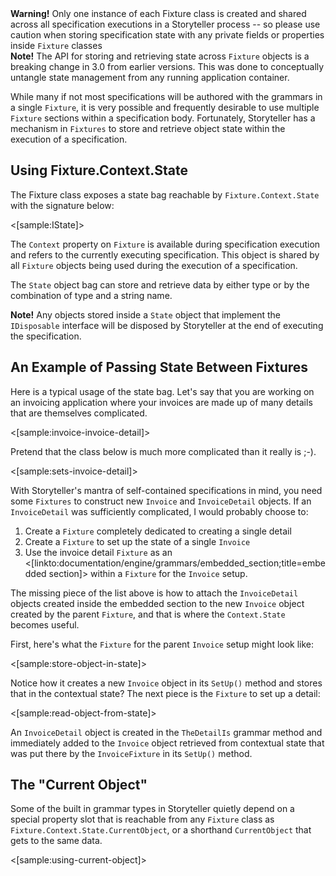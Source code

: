 <!--Title:Managing State during Execution-->

<div class="alert alert-warning" role="alert"><strong>Warning!</strong> Only one instance of each Fixture class is created and shared across all specification executions in a Storyteller process -- so please use caution when storing specification state with any private fields or properties inside <code>Fixture</code> classes</div>

<div class="alert alert-info" role="alert"><strong>Note!</strong> The API for storing and retrieving state across <code>Fixture</code> objects is a breaking change in 3.0 from earlier versions. This was done to conceptually untangle state management from any running application container. </div>

While many if not most specifications will be authored with the grammars in a single `Fixture`, it is very possible and frequently desirable to use multiple `Fixture` sections within a specification body. Fortunately, Storyteller has a mechanism in `Fixtures` to store and retrieve object state within the execution of a specification.


## Using Fixture.Context.State

The Fixture class exposes a state bag reachable by `Fixture.Context.State` with the signature below:

<[sample:IState]>

The `Context` property on `Fixture` is available during specification execution and refers to the currently executing specification. This object is shared by all `Fixture` objects being used during the execution of a specification.

The `State` object bag can store and retrieve data by either type or by the combination of type and a string name.

<div class="alert alert-info" role="alert"><strong>Note!</strong> Any objects stored inside a <code>State</code> object that implement the <code>IDisposable</code> interface will be disposed by Storyteller at the end of executing the specification. </div>

## An Example of Passing State Between Fixtures

Here is a typical usage of the state bag. Let's say that you are working on an invoicing application where your invoices are made up of many details that are themselves complicated. 

<[sample:invoice-invoice-detail]>

Pretend that the class below is much more complicated than it really is ;-).

<[sample:sets-invoice-detail]>

With Storyteller's mantra of self-contained specifications in mind, you need some `Fixtures` to construct new `Invoice` and `InvoiceDetail` objects. If an `InvoiceDetail` was sufficiently complicated, I would probably choose to:
1. Create a `Fixture` completely dedicated to creating a single detail 
1. Create a `Fixture` to set up the state of a single `Invoice`
1. Use the invoice detail `Fixture` as an <[linkto:documentation/engine/grammars/embedded_section;title=embedded section]> within a `Fixture` for the `Invoice` setup.

The missing piece of the list above is how to attach the `InvoiceDetail` objects created inside the embedded section to the new `Invoice` object created by the parent `Fixture`, and that is where the `Context.State` becomes useful.

First, here's what the `Fixture` for the parent `Invoice` setup might look like:

<[sample:store-object-in-state]>

Notice how it creates a new `Invoice` object in its `SetUp()` method and stores that in the contextual state? The next piece is the `Fixture` to set up a detail:

<[sample:read-object-from-state]>

An `InvoiceDetail` object is created in the `TheDetailIs` grammar method and immediately added to the `Invoice` object retrieved from contextual state that was put there by the `InvoiceFixture` in its `SetUp()` method.

## The "Current Object"

Some of the built in grammar types in Storyteller quietly depend on a special property slot that is reachable from any `Fixture` class as `Fixture.Context.State.CurrentObject`, or a shorthand `CurrentObject` that gets to the same data.

<[sample:using-current-object]>

